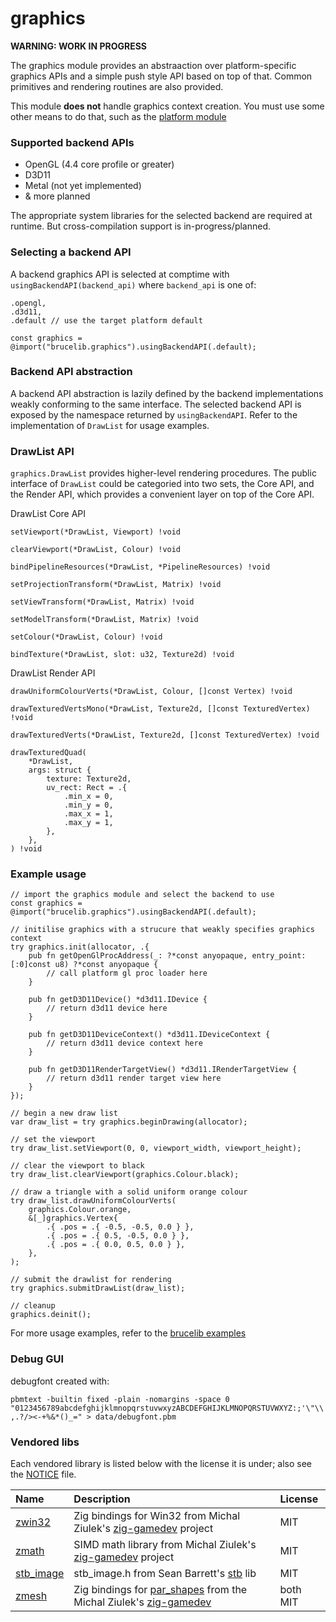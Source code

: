 # graphics
**WARNING: WORK IN PROGRESS**

The graphics module provides an abstraaction over platform-specific graphics APIs and a simple push style API based on top of that. Common primitives and rendering routines are also provided.

This module **does not** handle graphics context creation. You must use some other means to do that, such as the [platform module](https://github.com/hazeycode/brucelib/tree/main/modules/platform)

### Supported backend APIs
- OpenGL (4.4 core profile or greater)
- D3D11
- Metal (not yet implemented)
- & more planned

The appropriate system libraries for the selected backend are required at runtime. But cross-compilation support is in-progress/planned.


### Selecting a backend API

A backend graphics API is selected at comptime with `usingBackendAPI(backend_api)` where `backend_api` is one of:

```zig
.opengl,
.d3d11,
.default // use the target platform default
```


```zig
const graphics = @import("brucelib.graphics").usingBackendAPI(.default);
```


### Backend API abstraction

A backend API abstraction is lazily defined by the backend implementations weakly conforming to the same interface. The selected backend API is exposed by the namespace returned by `usingBackendAPI`. Refer to the implementation of `DrawList` for usage examples.


### DrawList API

`graphics.DrawList` provides higher-level rendering procedures. The public interface of `DrawList` could be categoried into two sets, the Core API, and the Render API, which provides a convenient layer on top of the Core API.

DrawList Core API

```zig
setViewport(*DrawList, Viewport) !void

clearViewport(*DrawList, Colour) !void

bindPipelineResources(*DrawList, *PipelineResources) !void

setProjectionTransform(*DrawList, Matrix) !void

setViewTransform(*DrawList, Matrix) !void

setModelTransform(*DrawList, Matrix) !void

setColour(*DrawList, Colour) !void

bindTexture(*DrawList, slot: u32, Texture2d) !void
```

DrawList Render API

```zig
drawUniformColourVerts(*DrawList, Colour, []const Vertex) !void

drawTexturedVertsMono(*DrawList, Texture2d, []const TexturedVertex) !void

drawTexturedVerts(*DrawList, Texture2d, []const TexturedVertex) !void

drawTexturedQuad(
    *DrawList,
    args: struct {
        texture: Texture2d,
        uv_rect: Rect = .{
            .min_x = 0,
            .min_y = 0,
            .max_x = 1,
            .max_y = 1,
        },
    },
) !void

```


### Example usage
```zig
// import the graphics module and select the backend to use
const graphics = @import("brucelib.graphics").usingBackendAPI(.default);

// initilise graphics with a strucure that weakly specifies graphics context
try graphics.init(allocator, .{
    pub fn getOpenGlProcAddress(_: ?*const anyopaque, entry_point: [:0]const u8) ?*const anyopaque {
        // call platform gl proc loader here
    }

    pub fn getD3D11Device() *d3d11.IDevice {
        // return d3d11 device here
    }

    pub fn getD3D11DeviceContext() *d3d11.IDeviceContext {
        // return d3d11 device context here
    }

    pub fn getD3D11RenderTargetView() *d3d11.IRenderTargetView {
        // return d3d11 render target view here
    }
});

// begin a new draw list
var draw_list = try graphics.beginDrawing(allocator);

// set the viewport
try draw_list.setViewport(0, 0, viewport_width, viewport_height);

// clear the viewport to black
try draw_list.clearViewport(graphics.Colour.black);

// draw a triangle with a solid uniform orange colour
try draw_list.drawUniformColourVerts(
    graphics.Colour.orange,
    &[_]graphics.Vertex{
        .{ .pos = .{ -0.5, -0.5, 0.0 } },
        .{ .pos = .{ 0.5, -0.5, 0.0 } },
        .{ .pos = .{ 0.0, 0.5, 0.0 } },
    },
);

// submit the drawlist for rendering
try graphics.submitDrawList(draw_list);

// cleanup
graphics.deinit();
```
For more usage examples, refer to the [brucelib examples](https://github.com/hazeycode/brucelib/tree/main/examples)


### Debug GUI

debugfont created with:

`pbmtext -builtin fixed -plain -nomargins -space 0 "0123456789abcdefghijklmnopqrstuvwxyzABCDEFGHIJKLMNOPQRSTUVWXYZ:;'\"\\,.?/><-+%&*()_=" > data/debugfont.pbm
`


### Vendored libs

Each vendored library is listed below with the license it is under; also see the [NOTICE](NOTICE) file.

| Name | Description | License |
| :--- | :---------- | :------ |
| [zwin32](https://github.com/michal-z/zig-gamedev/tree/main/libs/zwin32) | Zig bindings for Win32 from Michal Ziulek's [zig-gamedev](https://github.com/michal-z/zig-gamedev) project | MIT |
| [zmath](https://github.com/michal-z/zig-gamedev/tree/main/libs/zmath) | SIMD math library from Michal Ziulek's [zig-gamedev](https://github.com/michal-z/zig-gamedev) project | MIT |
| [stb_image](https://github.com/nothings/stb/blob/master/stb_image.h) | stb_image.h from Sean Barrett's [stb](https://github.com/nothings/stb) lib | MIT |
| [zmesh](https://github.com/michal-z/zig-gamedev/tree/main/libs/zmesh) | Zig bindings for [par_shapes](https://github.com/prideout/par/blob/master/par_shapes.h) from the Michal Ziulek's [zig-gamedev](https://github.com/michal-z/zig-gamedev) | both MIT |

